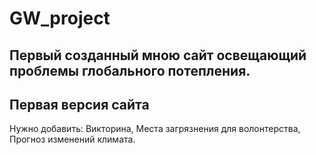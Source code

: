 # GW_project
## Первый созданный мною сайт освещающий проблемы глобального потепления.
## Первая версия сайта

Нужно добавить:
Викторина,
Места загрязнения для волонтерства,
Прогноз изменений климата.
